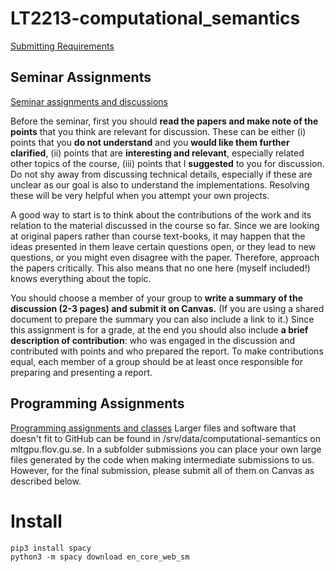 # LT2213-computational_semantics
[Submitting Requirements](https://gu-clasp.github.io/language-and-perception/courses/requirements/)

## Seminar Assignments
[Seminar assignments and discussions](https://canvas.gu.se/courses/85118/pages/seminar-assignments-and-discussions)

Before the seminar, first you should **read the papers and make note of the points** that you think are relevant for discussion. These can be either 
(i) points that you **do not understand** and you **would like them further clarified**, 
(ii) points that are **interesting and relevant**, especially related other topics of the course, 
(iii) points that I **suggested** to you for discussion.  
Do not shy away from discussing technical details, especially if these are unclear as our goal is also to understand the implementations. Resolving these will be very helpful when you attempt your own projects.

A good way to start is to think about the  contributions of the work and its relation to the material discussed in the course so far.  Since we are looking at original papers rather than course text-books, it may happen that the ideas presented in them leave certain questions open, or they lead to new questions, or you might even disagree with the  paper. Therefore,  approach the papers critically. This also means that no one here (myself included!) knows everything about the topic.

You should choose a member of your group to **write a summary of the discussion (2-3 pages) and submit it on Canvas.**  (If you are using a shared document to prepare the summary you can also include a link to it.) Since this assignment is for a grade, at the end you should also include **a brief description of contribution**: who was engaged in the discussion and contributed with points and who prepared the report. To make contributions equal, each member of a group should  be at least once responsible for preparing and presenting a report.


## Programming Assignments
[Programming assignments and classes](https://canvas.gu.se/courses/85118/pages/programming-assignments-and-classes)
Larger files and software that doesn't fit to GitHub can be found in /srv/data/computational-semantics on mltgpu.flov.gu.se. In a subfolder submissions you can place your own large files generated by the code when making intermediate submissions to us. However, for the final submission, please submit all of them on Canvas as described below.


# Install
```
pip3 install spacy
python3 -m spacy download en_core_web_sm

```